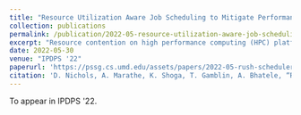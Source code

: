 ```yaml
---
title: "Resource Utilization Aware Job Scheduling to Mitigate Performance Variability"
collection: publications
permalink: /publication/2022-05-resource-utilization-aware-job-scheduling
excerpt: "Resource contention on high performance computing (HPC) platforms can lead to significant variation in application performance. Large variations in run-times can lead to less efficient use of system resources as many jobs experience contention on shared resources. It can also lead to users over-estimating their job's expected run-time, which degrades the efficiency of the system scheduler. Mitigating significant performance variation on HPC platforms enables more efficient use of their resources. In this paper, we present a pipeline for collecting and analyzing system and application performance data for jobs submitted over long periods of time. We use a set of machine learning (ML) models trained on this data to classify performance variation using current system counters. Additionally, we present a new resource-aware job scheduling algorithm that utilizes the ML pipeline and current system state to mitigate job variation. We evaluate our pipeline, ML models, and scheduler using various proxy applications and an actual implementation of the scheduler on an Infiniband-based fat-tree cluster."
date: 2022-05-30
venue: "IPDPS '22"
paperurl: 'https://pssg.cs.umd.edu/assets/papers/2022-05-rush-scheduler.pdf'
citation: 'D. Nichols, A. Marathe, K. Shoga, T. Gamblin, A. Bhatele, “Resource Utilization Aware Job Scheduling to Mitigate Performance Variability”, International Parallel & Distributed Processing Symposium (IPDPS). 2022.'
---
```


To appear in IPDPS '22.

